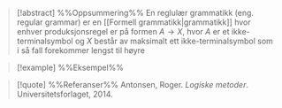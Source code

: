 
> [!abstract] %%Oppsummering%%
> En reglulær grammatikk (eng. regular grammar) er en [[Formell grammatikk|grammatikk]] hvor enhver produksjonsregel er på formen $A\to X$, hvor $A$ er et ikke-terminalsymbol og $X$ består av maksimalt ett ikke-terminalsymbol som i så fall forekommer lengst til høyre

> [!example] %%Eksempel%%
> 

> [!quote] %%Referanser%%
>Antonsen, Roger. *Logiske metoder*. Universitetsforlaget, 2014.


